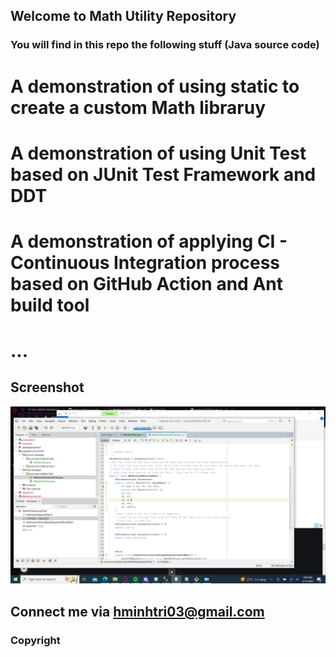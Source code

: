 ## Welcome to Math Utility Repository

### You will find in this repo the following stuff (Java source code)

# A demonstration of using static to create a custom Math libraruy
# A demonstration of using Unit Test based on JUnit Test Framework and DDT
# A demonstration of applying CI - Continuous Integration process based on GitHub Action and Ant build tool
# ...

## Screenshot
![Source_code_with_Junit](https://github.com/ohketsu/effective-eureka/blob/main/screenshot/Source_code_with_Junit.png)
## Connect me via hminhtri03@gmail.com
### Copyright